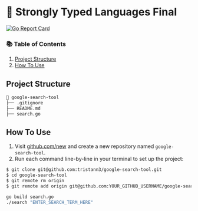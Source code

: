 # 🔗 Strongly Typed Languages Final

[![Go Report Card](https://goreportcard.com/badge/github.com/tristann3/makesite)](https://goreportcard.com/report/github.com/tristann3/google-search-tool)


### 📚 Table of Contents

1. [Project Structure](#project-structure)
2. [How To Use](#how-to-use)

## Project Structure

```bash
📂 google-search-tool
├── .gitignore
├── README.md
├── search.go
```

## How To Use

1. Visit [github.com/new](https://github.com/new) and create a new repository named `google-search-tool`.
2. Run each command line-by-line in your terminal to set up the project:

```bash
$ git clone git@github.com:tristann3/google-search-tool.git
$ cd google-search-tool
$ git remote rm origin
$ git remote add origin git@github.com:YOUR_GITHUB_USERNAME/google-search-tool.git
```

```bash
go build search.go
./search "ENTER_SEARCH_TERM_HERE"
```
